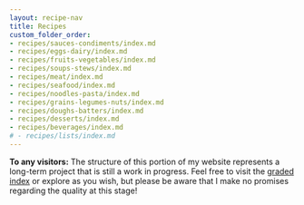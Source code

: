 ```yaml
---
layout: recipe-nav
title: Recipes
custom_folder_order:
- recipes/sauces-condiments/index.md
- recipes/eggs-dairy/index.md
- recipes/fruits-vegetables/index.md
- recipes/soups-stews/index.md
- recipes/meat/index.md
- recipes/seafood/index.md
- recipes/noodles-pasta/index.md
- recipes/grains-legumes-nuts/index.md
- recipes/doughs-batters/index.md
- recipes/desserts/index.md
- recipes/beverages/index.md
# - recipes/lists/index.md
---
```

**To any visitors:** The structure of this portion of my website represents a long-term project that is still a work in progress. Feel free to visit the [graded index](/recipes/graded) or explore as you wish, but please be aware that I make no promises regarding the quality at this stage!
